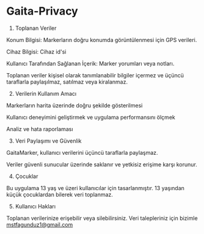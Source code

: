# Gaita-Privacy

1. Toplanan Veriler

Konum Bilgisi: Markerların doğru konumda görüntülenmesi için GPS verileri.

Cihaz Bilgisi: Cihaz id'si

Kullanıcı Tarafından Sağlanan İçerik: Marker yorumları veya notları.

Toplanan veriler kişisel olarak tanımlanabilir bilgiler içermez ve üçüncü taraflarla paylaşılmaz, satılmaz veya kiralanmaz.


2. Verilerin Kullanım Amacı

Markerların harita üzerinde doğru şekilde gösterilmesi

Kullanıcı deneyimini geliştirmek ve uygulama performansını ölçmek

Analiz ve hata raporlaması


3. Veri Paylaşımı ve Güvenlik

GaitaMarker, kullanıcı verilerini üçüncü taraflarla paylaşmaz.

Veriler güvenli sunucular üzerinde saklanır ve yetkisiz erişime karşı korunur.


4. Çocuklar

Bu uygulama 13 yaş ve üzeri kullanıcılar için tasarlanmıştır. 13 yaşından küçük çocuklardan bilerek veri toplanmaz.


5. Kullanıcı Hakları

Toplanan verilerinize erişebilir veya silebilirsiniz. Veri talepleriniz için bizimle mstfagunduz1@gmail.com
